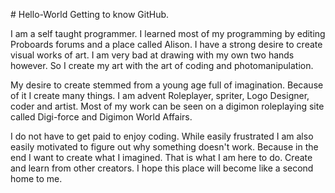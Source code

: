 <h># Hello-World
Getting to know GitHub.</h>
<break>
<body>
<p>I am a self taught programmer. I learned most of my programming by editing Proboards forums and a place called Alison. I have a strong desire to create visual works of art. I am very bad at drawing with my own two hands however. So I create my art with the art of coding and photomanipulation.</p>
<p>My desire to create stemmed from a young age full of imagination. Because of it I create many things. I am advent Roleplayer, spriter, Logo Designer, coder and artist. Most of my work can be seen on a digimon roleplaying site called Digi-force and Digimon World Affairs.</p>
<p>I do not have to get paid to enjoy coding. While easily frustrated I am also easily motivated to figure out why something doesn't work. Because in the end I want to create what I imagined. That is what I am here to do. Create and learn from other creators. I hope this place will become like a second home to me.</p>
</body>
